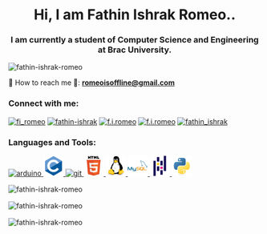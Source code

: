 <h1 align="center">Hi, I am Fathin Ishrak Romeo..</h1>
<h3 align="center">I am currently a student of Computer Science and Engineering at Brac University.</h3>

<p align="left"> <img src="https://komarev.com/ghpvc/?username=fathin-ishrak-romeo&label=Profile%20views&color=0e75b6&style=flat" alt="fathin-ishrak-romeo" /> </p>

🚀 How to reach me 📩: **romeoisoffline@gmail.com**

<h3 align="left">Connect with me:</h3>
<p align="left">
<a href="https://twitter.com/fi_romeo" target="blank"><img align="center" src="https://raw.githubusercontent.com/rahuldkjain/github-profile-readme-generator/master/src/images/icons/Social/twitter.svg" alt="fi_romeo" height="30" width="40" /></a>
<a href="https://linkedin.com/in/fathin-ishrak" target="blank"><img align="center" src="https://raw.githubusercontent.com/rahuldkjain/github-profile-readme-generator/master/src/images/icons/Social/linked-in-alt.svg" alt="fathin-ishrak" height="30" width="40" /></a>
<a href="https://fb.com/f.i.romeo" target="blank"><img align="center" src="https://raw.githubusercontent.com/rahuldkjain/github-profile-readme-generator/master/src/images/icons/Social/facebook.svg" alt="f.i.romeo" height="30" width="40" /></a>
<a href="https://instagram.com/f.i.romeo" target="blank"><img align="center" src="https://raw.githubusercontent.com/rahuldkjain/github-profile-readme-generator/master/src/images/icons/Social/instagram.svg" alt="f.i.romeo" height="30" width="40" /></a>
<a href="https://www.leetcode.com/fathin_ishrak" target="blank"><img align="center" src="https://raw.githubusercontent.com/rahuldkjain/github-profile-readme-generator/master/src/images/icons/Social/leet-code.svg" alt="fathin_ishrak" height="30" width="40" /></a>
</p>

<h3 align="left">Languages and Tools:</h3>
<p align="left"> <a href="https://www.arduino.cc/" target="_blank" rel="noreferrer"> <img src="https://cdn.worldvectorlogo.com/logos/arduino-1.svg" alt="arduino" width="40" height="40"/> </a> <a href="https://www.cprogramming.com/" target="_blank" rel="noreferrer"> <img src="https://raw.githubusercontent.com/devicons/devicon/master/icons/c/c-original.svg" alt="c" width="40" height="40"/> </a> <a href="https://git-scm.com/" target="_blank" rel="noreferrer"> <img src="https://www.vectorlogo.zone/logos/git-scm/git-scm-icon.svg" alt="git" width="40" height="40"/> </a> <a href="https://www.w3.org/html/" target="_blank" rel="noreferrer"> <img src="https://raw.githubusercontent.com/devicons/devicon/master/icons/html5/html5-original-wordmark.svg" alt="html5" width="40" height="40"/> </a> <a href="https://www.linux.org/" target="_blank" rel="noreferrer"> <img src="https://raw.githubusercontent.com/devicons/devicon/master/icons/linux/linux-original.svg" alt="linux" width="40" height="40"/> </a> <a href="https://www.mysql.com/" target="_blank" rel="noreferrer"> <img src="https://raw.githubusercontent.com/devicons/devicon/master/icons/mysql/mysql-original-wordmark.svg" alt="mysql" width="40" height="40"/> </a> <a href="https://pandas.pydata.org/" target="_blank" rel="noreferrer"> <img src="https://raw.githubusercontent.com/devicons/devicon/2ae2a900d2f041da66e950e4d48052658d850630/icons/pandas/pandas-original.svg" alt="pandas" width="40" height="40"/> </a> <a href="https://www.python.org" target="_blank" rel="noreferrer"> <img src="https://raw.githubusercontent.com/devicons/devicon/master/icons/python/python-original.svg" alt="python" width="40" height="40"/> </a> </p>

<p><img align="center" src="https://github-readme-stats.vercel.app/api/top-langs?username=fathin-ishrak-romeo&show_icons=true&locale=en&layout=compact" alt="fathin-ishrak-romeo" /></p>

<p><img align="center" src="https://github-readme-stats.vercel.app/api?username=fathin-ishrak-romeo&show_icons=true&locale=en" alt="fathin-ishrak-romeo" /></p>

<p><img align="center" src="https://github-readme-streak-stats.herokuapp.com/?user=fathin-ishrak-romeo&" alt="fathin-ishrak-romeo" /></p>
